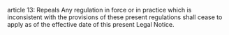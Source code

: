 article 13: Repeals 
Any regulation in force or in practice which is inconsistent with the provisions of these present regulations shall cease to apply as of the effective date of this present Legal Notice.
<ul>
</ul>